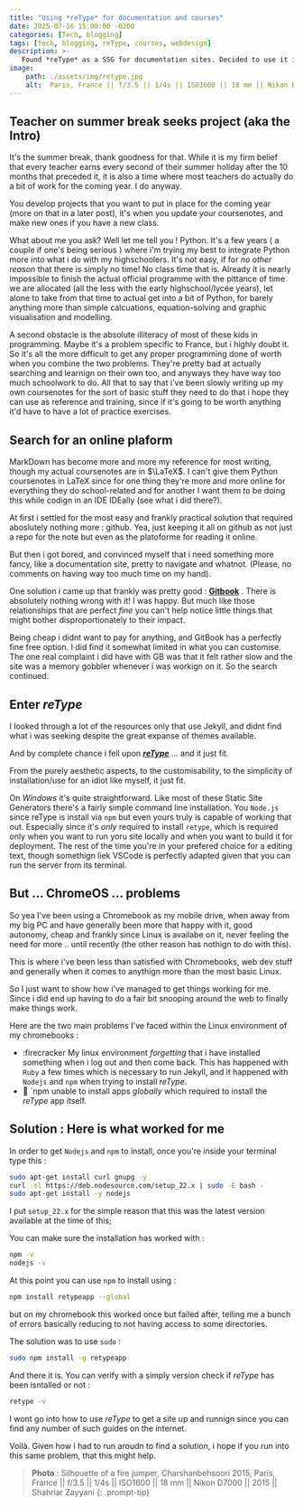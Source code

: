 ```yaml
---
title: "Using *reType* for documentation and courses"
date: 2025-07-16 15:00:00 -0200
categories: [Tech, blogging]
tags: [tech, blogging, reType, courses, webdesign] 
description: >-
   Found *reType* as a SSG for documentation sites. Decided to use it in ChromeOS, frustration ensued. 
image: 
    path: ./assets/img/retype.jpg
    alt:  Paris, France || f/3.5 || 1/4s || ISO1600 || 18 mm || Nikon D7000 || 2015 || Shahriar Zayyani
---
```

## Teacher on summer break seeks project (aka the Intro)

It's the summer break, thank goodness for that. While it is my firm belief that every teacher earns every second of their summer holiday after the 10 months that preceded it, it is also a time where most teachers do actually do a bit of work for the coming year. I do anyway. 

You develop projects that you want to put in place for the coming year (more on that in a later post), it's when you update your coursenotes, and make new ones if you have a new class. 

What about me you ask? Well let me tell you ! Python. It's a few years ( a couple if one's being serious ) where i'm trying my best to integrate Python more into what i do with my highschoolers. It's not easy, if for *no other reason* that there is simply no time! No class time that is. Already it is nearly impossible to finish the actual official programme with the pittance of time we are allocated (all the less with the early highschool/lycée years), let alone to take from that time to actual get into a bit of Python, for barely anything more than simple calcuations, equation-solving and graphic visualisation and modelling. 

A second obstacle is the absolute illiteracy of most of these kids in programming. Maybe it's a problem specific to France, but i highly doubt it. So it's all the more difficult to get any proper programming done of worth when you combine the two problems. They're pretty bad at actually searching and learnign on their own too, and anyways they have way too much schoolwork to do. All that to say that i've been slowly writing up my own coursenotes for the sort of basic stuff they need to do that i hope they can use as reference and training, since if it's going to be worth anything it'd have to have a lot of practice exercises. 

## Search for an online plaform

MarkDown has become more and more my reference for most writing, though my actual coursenotes are in $\LaTeX$. I can't give them Python coursenotes in LaTeX since for one thing they're more and more online for everything they do school-related and for another I want them to be doing this while codign in an IDE IDEally (see what i did there?). 

At first i settled for the most easy and frankly practical solution that required aboslutely nothing more : github. Yea, just keeping it all on github as not just a repo for the note but even as the platoforme for reading it online. 

But then i got bored, and convinced myself that i need something more fancy, like a documentation site, pretty to navigate and whatnot. (Please, no comments on having way too much time on my hand). 

One solution i came up that frankly was pretty good : **[Gitbook](https://gitbook.com)** . There is absolutely nothing wrong with it! I was happy. But much like those relationships that are perfect *fine* you can't help notice little things that might bother disproportionately to their impact. 

Being cheap i didnt want to pay for anything, and GitBook has a perfectly fine free option. I did find it somewhat limited in what you can customise. The one real complaint i did have with GB was that it felt rather slow and the site was a memory gobbler whenever i was workign on it. So the search continued. 

## Enter *reType*

I looked through a lot of the resources only that use Jekyll, and didnt find what i was seeking despite the great expanse of themes available. 

And by complete chance i fell upon ***[reType](https://retype.com)*** ... and it just fit. 

From the purely aesthetic aspects, to the customisability, to the simplicity of installation/use for an idiot like myself, it just fit. 

On *Windows* it's quite straightforward. Like most of these Static Site Generators there's a fairly simple command line installation. You `Node.js` since reType is install via `npm` but even yours truly is capable of working that out. Especially since it's *only* required to install `retype`, which is required only when you want to run yoru site locally and when you want to build it for deployment. The rest of the time you're in your prefered choice for a editing text, though somethign liek VSCode is perfectly adapted given that you can run the server from its terminal. 

## But ... ChromeOS ... problems

So yea I've been using a Chromebook as my mobile drive, when away from my big PC and have generally been more that happy with it, good autonomy, cheap and frankly since Linux is availabe on it, never feeling the need for more .. until recently (the other reason has nothign to do with this). 

This is where i've been less than satisfied with Chromebooks, web dev stuff and generally when it comes to anythign more than the most basic Linux. 

So I just want to show how i've managed to get things working for me. Since i did end up having to do a fair bit snooping around the web to finally make things work. 

Here are the two main problems I've faced within the Linux environment of my chromebooks : 
* :firecracker My linux environment *forgetting* that i have installed something when i log out and then come back. This has happened with `Ruby` a few times which is necessary to run Jekyll, and it happened with `Nodejs` and `npm` when trying to install *reType*. 
* :firecracker: `npm unable to install apps *globally* which required to install the *reType* app itself. 

## Solution : Here is what worked for me 

In order to get `Nodejs` and `npm` to install, once you're inside your terminal type this : 

```bash
sudo apt-get install curl gnupg -y
curl -sl https://deb.nodesource.com/setup_22.x | sudo -E bash -
sudo apt-get install -y nodejs
```
I put `setup_22.x` for the simple reason that this was the latest version available at the time of this; 

You can make sure the installation has worked with : 

```bash
npm -v
nodejs -v
```

At this point you can use `npm` to install using : 

```bash
npm install retypeapp --global
``` 

but on my chromebook this worked once but failed after, telling me a bunch of errors basically reducing to not having access to some directories. 

The solution was to use `sudo`  : 

```bash 
sudo npm install -g retypeapp
```
And there it is. You can verify with a simply version check if *reType* has been isntalled or not : 

```bash
retype -v
```

I wont go into how to use *reType* to get a site up and runnign since you can find any number of such guides on the internet. 

Voilà. Given how i had to run aroudn to find a solution, i hope if you run into this same problem, that this might help. 

> **Photo** : Silhouette of a fire jumper, Charshanbehsoori 2015, Paris, France || f/3.5 || 1/4s || ISO1600 || 18 mm || Nikon D7000 || 2015 || Shahriar Zayyani
{: .prompt-tip}